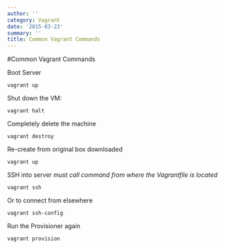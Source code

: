 ```yaml
---
author: ''
category: Vagrant
date: '2015-03-23'
summary: ''
title: Common Vagrant Commands
---
```

#Common Vagrant Commands

Boot Server

```
vagrant up
```

Shut down the VM:

```
vagrant halt
```

Completely delete the machine

```
vagrant destroy
```

Re-create from original box downloaded

```
vagrant up
```

SSH into server
*must call command from where the Vagrantfile is located*

```
vagrant ssh
```

Or to connect from elsewhere

```
vagrant ssh-config
```

Run the Provisioner again
```
vagrant provision
```


